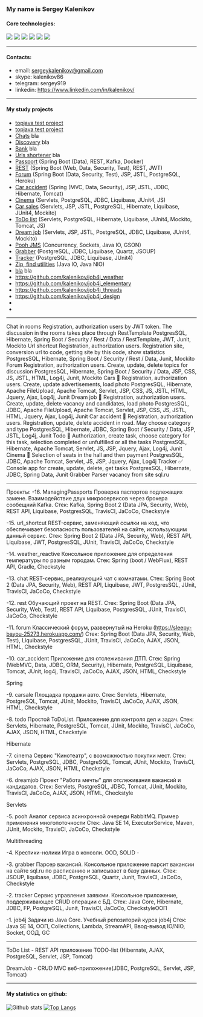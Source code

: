 ### My name is Sergey Kalenikov

#### Core technologies:

![](https://img.shields.io/badge/java-%3E%3D%208%20-orange) ![](https://img.shields.io/badge/Spring-%3E%3D%205.0-brightgreen) ![](https://img.shields.io/badge/maven-3-green) ![](https://img.shields.io/badge/postgres-8-blue) ![](https://img.shields.io/badge/Hibernate-%3E%3D%205.0-yellowgreen) ![](https://img.shields.io/badge/Travis-CI-brightgreen) 

---

#### Contacts:

* email: sergeykalenikov@gmail.com
* skype: kalenikov86
* telegram: sergey919
* linkedin: https://www.linkedin.com/in/kalenikov/ 

---

#### My study projects
- [topjava test project](https://github.com/kalenikov/JavaRushIntership) 
- [topjava test project](https://github.com/kalenikov/topjava) 
- [Chats](https://github.com/kalenikov/job4j_chat) bla
- [Discovery](https://github.com/kalenikov/job4j_discovery) bla
- [Bank](https://github.com/kalenikov/job4j_bank) bla
- [Urls shortener](https://github.com/kalenikov/job4j_url_shortcut) bla
- [Passport](https://github.com/kalenikov/job4j_passport) (Spring Boot (Data), REST, Kafka, Docker)
- [REST](https://github.com/kalenikov/job4j_rest) (Spring Boot (Web, Data, Security, Test), REST, JWT)
- [Forum](https://github.com/kalenikov/job4j_forum) (Spring Boot (Data, Security, Test), JSP, JSTL, PostgreSQL, Heroku)
- [Car accident](https://github.com/kalenikov/job4j_car_accident) (Spring (MVC, Data, Security), JSP, JSTL, JDBC, Hibernate, Tomcat)
- [Cinema](https://github.com/kalenikov/job4j_car_accident) (Servlets, PostgreSQL, JDBC, Liquibase, JUnit4, JS)
- [Car sales](https://github.com/kalenikov/job4j_cars) (Servlets, JSP, JSTL, PostgreSQL, Hibernate, Liquibase, JUnit4, Mockito)
- [ToDo list](https://github.com/kalenikov/job4j_todo) (Servlets, PostgreSQL, Hibernate, Liquibase, JUnit4, Mockito, Tomcat, JS)
- [Dream job](https://github.com/kalenikov/job4j_dreamjob) (Servlets, JSP, JSTL, PostgreSQL, JDBC, Liquibase, JUnit4, Mockito)
- [Pooh JMS](https://github.com/kalenikov/job4j_pooh) (Concurrency, Sockets, Java IO, GSON)
- [Grabber](https://github.com/kalenikov/job4j_grabber) (PostgreSQL, JDBC, Liquibase, Quartz, JSOUP)
- [Tracker](https://github.com/kalenikov/job4j_tracker) (PostgreSQL, JDBC, Liquibase, JUnit4)
- [Zip, find utilities]() (Java IO, Java NIO)
- [bla](url) bla
- https://github.com/kalenikov/job4j_weather
- https://github.com/kalenikov/job4j_elementary
- https://github.com/kalenikov/job4j_threads
- https://github.com/kalenikov/job4j_design
- 
- 

---
Chat in rooms
Registration, authorization users by JWT token. The discussion in the rooms takes place through RestTemplate
PostgresSQL, Hibernate, Spring Boot / Security / Rest / Data / RestTemplate, JWT, Junit, Mockito
Url shortcut
Registration, authorization users. Registration site, conversion url to code, getting site by this code, show statistics
PostgresSQL, Hibernate, Spring Boot / Security / Rest / Data, Junit, Mockito
Forum
Registration, authorization users. Create, update, delete topics for discussion
PostgresSQL, Hibernate, Spring Boot / Security / Data, JSP, CSS, JS, JSTL, HTML, Log4j, Junit, Mockito
Cars 🚗
Registration, authorization users. Create, update advertisements, load photo
PostgresSQL, Hibernate, Apache FileUpload, Apache Tomcat, Servlet, JSP, CSS, JS, JSTL, HTML, Jquery, Ajax, Log4j, Junit
Dream job 🏢
Registration, authorization users. Create, update, delete vacancy and candidates, load photo
PostgresSQL, JDBC, Apache FileUpload, Apache Tomcat, Servlet, JSP, CSS, JS, JSTL, HTML, Jquery, Ajax, Log4j, Junit
Car accident 🚓
Registration, authorization users. Registration, update, delete accident in road. May choose category and type
PostgresSQL, Hibernate, JDBC, Spring Boot / Security / Data, JSP, JSTL, Log4j, Junit
Todo 📗
Authorization, create task, choose category for this task, selection completed or unfulfilled or all the tasks
PostgresSQL, Hibernate, Apache Tomcat, Servlet, JS, JSP, Jquery, Ajax, Log4j, Junit
Cinema 🎦
Selection of seats in the hall and then payment
PostgresSQL, JDBC, Apache Tomcat, Servlet, JS, JSP, Jquery, Ajax, Log4j
Tracker ✅
Console app for create, update, delete, get tasks
PostgresSQL, Hibernate, JDBC, Spring Data, Junit
Grabber
Parser vacancy from site sql.ru

---

Проекты:
-16. ManagingPassports Проверка паспортов подлежащих замене. Взаимодействие двух микросервисов через брокера сообещний Kafka. Стек: Kafka, Spring Boot 2 (Data JPA, Security, Web), REST API, Liquibase, PostgresSQL, TravisCI, JaCoCo, Checkstyle

-15. url_shortcut REST-сервис, заменяющий ссылки на код, что обеспечивает безопасность пользователей на сайте, использующим данный сервис. Стек: Spring Boot 2 (Data JPA, Security, Web), REST API, Liquibase, JWT, PostgresSQL, JUnit, TravisCI, JaCoCo, Checkstyle

-14. weather_reactive Консольное приложение для определения температуры по разным городам. Стек: Spring (boot / WebFlux), REST API, Gradle, Checkstyle

-13. chat REST-сервис, реализующий чат c комнатами. Стек: Spring Boot 2 (Data JPA, Security, Web), REST API, Liquibase, JWT, PostgresSQL, JUnit, TravisCI, JaCoCo, Checkstyle

-12. rest Обучающий проект на REST. Стек: Spring Boot (Data JPA, Security, Web, Test), REST API, Liquibase, PostgresSQL, JUnit, TravisCI, JaCoCo, Checkstyle

-11. forum Классический форум, развернутый на Heroku (https://sleepy-bayou-25273.herokuapp.com/) Стек: Spring Boot (Data JPA, Security, Web, Test), Liquibase, PostgresSQL, JUnit, TravisCI, JaCoCo, AJAX, JSON, HTML, Checkstyle

-10. car_accident Приложение для отслеживания ДТП. Стек: Spring (WebMVC, Data, JDBC, ORM, Security), Hibernate, PostgreSQL, Liquibase, Tomcat, JUnit, log4j, TravisCI, JaCoCo, AJAX, JSON, HTML, Checkstyle

Spring

-9. carsale Площадка продажи авто. Стек: Servlets, Hibernate, PostgreSQL, Tomcat, JUnit, Mockito, TravisCI, JaCoCo, AJAX, JSON, HTML, Checkstyle

-8. todo Простой ToDoList. Приложение для контроля дел и задач. Стек: Servlets, Hibernate, PostgreSQL, Tomcat, JUnit, Mockito, TravisCI, JaCoCo, AJAX, JSON, HTML, Checkstyle

Hibernate

-7. cinema Сервис "Кинотеатр", с возможностью покупки мест. Стек: Servlets, PostgreSQL, JDBC, PostgreSQL, Tomcat, JUnit, Mockito, TravisCI, JaCoCo, AJAX, JSON, HTML, Checkstyle

-6. dreamjob Проект "Работа мечты" для отслеживания вакансий и кандидатов. Стек: Servlets, PostgreSQL, JDBC, Tomcat, JUnit, Mockito, TravisCI, JaCoCo, AJAX, JSON, HTML, Checkstyle

Servlets

-5. pooh Аналог сервиса асинхронной очереди RabbitMQ. Пример применения многопоточности Стек: Java SE 14, ExecutorService, Maven, JUnit, Mockito, TravisCI, JaCoCo, Checkstyle

Multithreading

-4. Крестики-нолики Игра в консоли. OOD, SOLID -

-3. grabber Парсер вакансий. Консольное приложение парсит вакансии на сайте sql.ru по расписанию и записывает в базу данных. Стек: JSOUP, liquibase, JDBC, PostgreSQL, Quartz, Junit, TravisCI, JaCoCo, Checkstyle

-2. tracker Сервис управления заявкми. Консольное приложение, поддерживающее CRUD операции с БД. Стек: Java Core, Hibernate, JDBC, FP, PostgreSQL, Junit, TravisCI, JaCoCo, CheckstyleООП

-1. job4j Задачи из Java Core. Учебный репозиторий курса job4j Стек: Java SE 14, ООП, Collections, Lambda, StreamAPI, Ввод-вывод IO/NIO, Socket, ООД, GC

---

ToDo List - REST API приложение TODO-list (Hibernate, AJAX, PostgreSQL, Servlet, JSP, Tomcat)

DreamJob - CRUD MVC веб-приложение(JDBC, PostgreSQL, Servlet, JSP, Tomcat)

---

#### My statistics on github:

![Github stats](https://github-readme-stats.vercel.app/api?username=kalenikov&hide=stars,prs,issues,contribs)
[![Top Langs](https://github-readme-stats.vercel.app/api/top-langs/?username=kalenikov&layout=compact)](https://github.com/kalenikov/github-readme-stats)
